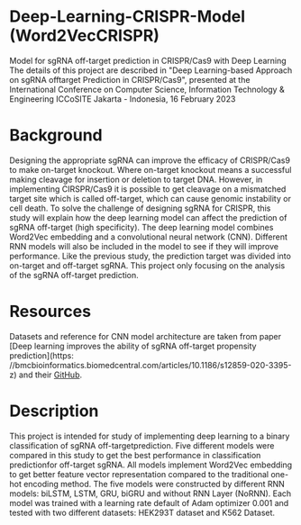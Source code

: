# Deep-Learning-CRISPR-Model (Word2VecCRISPR)
Model for sgRNA off-target prediction in CRISPR/Cas9 with Deep Learning
The details of this project are described in "Deep Learning-based Approach on sgRNA offtarget Prediction in CRISPR/Cas9", presented at the International Conference on Computer Science, Information Technology & Engineering ICCoSITE
Jakarta - Indonesia, 16 February 2023

# Background
Designing the appropriate sgRNA can improve the efficacy of CRISPR/Cas9 to make on-target knockout. Where on-target knockout means a successful making cleavage for insertion or deletion to target DNA. However, in implementing CIRSPR/Cas9 it is possible to get cleavage on a mismatched target site which is called off-target, which can cause genomic instability or cell death.
To solve the challenge of designing sgRNA for CRISPR, this study will explain how the deep learning model can affect the prediction of sgRNA off-target (high specificity). The deep learning model combines Word2Vec embedding and a convolutional neural network (CNN). Different RNN models will also be included in the model to see if they will
improve performance. Like the previous study, the prediction target was divided into on-target and off-target sgRNA. This project only focusing on the analysis of the sgRNA off-target prediction.

# Resources

Datasets and reference for CNN model architecture are taken from paper [Deep learning improves the ability of sgRNA off-target propensity prediction](https: //bmcbioinformatics.biomedcentral.com/articles/10.1186/s12859-020-3395-z) 
and their [GitHub](https://github.com/LQYoLH/CnnCrispr).

# Description
This project is intended for study of implementing deep learning to a binary classification of sgRNA off-targetprediction. Five different models were compared in this study to get the best performance in classification predictionfor off-target sgRNA. 
All models implement Word2Vec embedding to get better feature vector representation compared to the traditional one-hot encoding method. The five models were constructed by different RNN models: biLSTM, LSTM, GRU, biGRU and without RNN Layer (NoRNN). Each model was trained with a learning rate default of Adam optimizer 0.001 and tested with two different datasets: HEK293T dataset and K562 Dataset.

